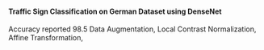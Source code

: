 #### Traffic Sign Classification on German Dataset using DenseNet
Accuracy reported 98.5
Data Augmentation, Local Contrast Normalization, Affine Transformation,
